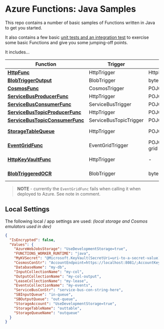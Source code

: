 # Azure Functions: Java Samples
This repo contains a number of basic samples of Functions written in Java to get you started. 

It also contains a few basic [unit tests and an integration test](/java-func-samples/src/test/java/com/damoo/samples) to exercise some basic Functions and give you some jumping-off points.

It includes...

| Function | Trigger | Input | Output Binding(s) |
|--|--|--|--|
| [**HttpFunc**](/java-func-samples/src/main/java/com/damoo/samples/HttpFunc.java) | HttpTrigger | HttpRequestMessage | - |
| [**BlobTriggerOutput**](/java-func-samples/src/main/java/com/damoo/samples/BlobTriggerOutput.java) | BlobTrigger | byte[] from trigger | Blob |
| [**CosmosFunc**](/java-func-samples/src/main/java/com/damoo/samples/CosmosFunc.java) | CosmosTrigger | POJO from trigger | CosmosOutput|
| [**ServiceBusProducerFunc**](/java-func-samples/src/main/java/com/damoo/samples/ServiceBusProducerFunc.java) | HttpTrigger | POJO from Http Post | ServiceBusOutput |
| [**ServiceBusConsumerFunc**](/java-func-samples/src/main/java/com/damoo/samples/ServiceBusConsumerFunc.java) | ServiceBusTrigger | POJO from trigger | ServiceBusOutput |
| [**ServiceBusTopicProducerFunc**](/java-func-samples/src/main/java/com/damoo/samples/ServiceBusTopicProducerFunc.java) | HttpTrigger | POJO from Http Post | ServiceBusTopicOutput |
| [**ServiceBusTopicConsumerFunc**](/java-func-samples/src/main/java/com/damoo/samples/ServiceBusTopicConsumerFunc.java) | ServiceBusTopicTrigger | POJO from trigger | ServiceBusTopicOutput |
| [**StorageTableQueue**](/java-func-samples/src/main/java/com/damoo/samples/StorageTableQueueFunc.java) | HttpTrigger | POJO from Http | StorageOutput / TableOutput
| [**EventGridFunc**](/java-func-samples/src/main/java/com/damoo/samples/EventGridFunc.java) | EventGridTrigger | POJO from event grid trigger | CosmosOutput |
| [**HttpKeyVaultFunc**](/java-func-samples/src/main/java/com/damoo/samples/HttpKeyVaultFunc.java) | HttpTrigger | - | (gets arbritrary value from Key Vault) 
| [**BlobTriggeredOCR**](/java-func-samples/src/main/java/com/damoo/samples/BlobTriggeredOCR.java) | BlobTrigger | byte[] from trigger | JSON OCR data for incoming Blob

> **NOTE** - currently the `EventGridFunc` fails when calling it when deployed to Azure. See note in comment.

## Local Settings
The following local / app settings are used: *(local storage and Cosmos emulators used in dev)*
```JSON
{
  "IsEncrypted": false,
  "Values": {
    "AzureWebJobsStorage": "UseDevelopmentStorage=true",
    "FUNCTIONS_WORKER_RUNTIME": "java",
    "MyKVSecret": "@Microsoft.KeyVault(SecretUri=uri-to-a-secret-value)",
    "CosmosConStr": "AccountEndpoint=https://localhost:8081/;AccountKey=C2y6yDjf5/R+ob0N8A7Cgv30VRDJIWEHLM+4QDU5DE2nQ9nDuVTqobD4b8mGGyPMbIZnqyMsEcaGQy67XIw/Jw==",
    "DatabaseName": "my-db",
    "InputCollectionName": "my-col",
    "OutputCollectionName": "my-col-output",
    "LeaseCollectionName": "my-lease",
    "EventsCollectionName": "my-events",
    "ServiceBusConStr": "service-bus-con-string-here",
    "SBInputQueue": "in-queue",
    "SBOutputQueue": "out-queue",
    "StorageAccount": "UseDevelopmentStorage=true",
    "StorageTableName": "outtable",
    "StorageQueueName": "outqueue"
  }
}
```
